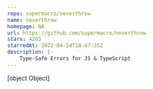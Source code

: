 ```yaml
---
repo: supermacro/neverthrow
name: neverthrow
homepage: NA
url: https://github.com/supermacro/neverthrow
stars: 4263
starredAt: 2022-04-14T18:47:35Z
description: |-
    Type-Safe Errors for JS & TypeScript
---
```


[object Object]
